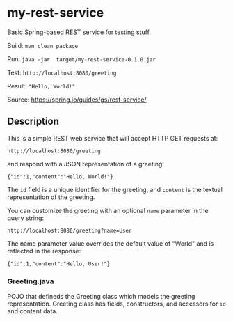 # my-rest-service


Basic Spring-based REST service for testing stuff.

Build: `mvn clean package`

Run: `java -jar  target/my-rest-service-0.1.0.jar`

Test: `http://localhost:8080/greeting`

Result: `"Hello, World!"`

Source: https://spring.io/guides/gs/rest-service/

## Description

This is a simple REST web service that will accept HTTP GET requests at:

	http://localhost:8080/greeting

and respond with a JSON representation of a greeting:

	{"id":1,"content":"Hello, World!"}

The `id` field is a unique identifier for the greeting, and `content` is the textual representation of the greeting.

You can customize the greeting with an optional `name` parameter in the query string:

	http://localhost:8080/greeting?name=User

The name parameter value overrides the default value of "World" and is reflected in the response:

	{"id":1,"content":"Hello, User!"}

### Greeting.java

POJO that defineds the Greeting class which models the greeting representation. Greeting class has fields, constructors, and accessors for `id` and content data.

